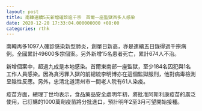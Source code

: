 ```yaml
---
layout: post
title: 南韓連續5天新增確診逾千宗　首爾一座監獄百多人感染
date: 2020-12-20 17:33:04.000000000 +08:00
categories: rthk
---
```


南韓再多1097人確診感染新型肺炎，創單日新高，亦是連續五日錄得過千宗病例。全國累計49600多宗個案。另外新增15名患者死亡，累計674人不治。

新增個案中，超過九成是本地感染。首爾東南部一座監獄，至少184名囚犯與1名工作人員感染。因為貪污罪入獄的前總統李明博亦在這個監獄服刑，他對病毒檢測呈陰性反應。另外，忠清北道清州市一間老人院有61人染疫。

疫苗方面，總理丁世均表示，食品藥品安全處明年初，將批准阿斯利康疫苗的廣泛使用，已訂購的1000萬劑疫苗將分批進口，預計明年2至3月可望開始接種。
